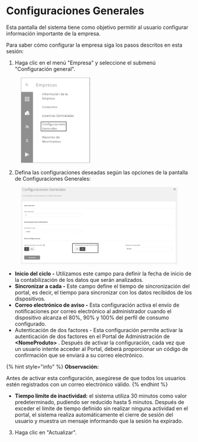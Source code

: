 # Configuraciones Generales

Esta pantalla del sistema tiene como objetivo permitir al usuario configurar información importante de la empresa.

Para saber cómo configurar la empresa siga los pasos descritos en esta sesión:

1. Haga clic en el menú "Empresa" y seleccione el submenú "Configuración general".

<figure><img src="../../.gitbook/assets/image (117).png" alt="" width="188"><figcaption></figcaption></figure>

2. Defina las configuraciones deseadas según las opciones de la pantalla de Configuraciones Generales:

<figure><img src="../../.gitbook/assets/image (116).png" alt=""><figcaption></figcaption></figure>

* **Inicio del ciclo -** Utilizamos este campo para definir la fecha de inicio de la contabilización de los datos que serán analizados.
* **Sincronizar a cada -** Este campo define el tiempo de sincronización del portal, es decir, el tiempo para sincronizar con los datos recibidos de los dispositivos.
* **Correo electrónico de aviso -** Esta configuración activa el envío de notificaciones por correo electrónico al administrador cuando el dispositivo alcanza el 80%, 90% y 100% del perfil de consumo configurado.
* Autenticación de dos factores - Esta configuración permite activar la autenticación de dos factores en el Portal de Administración de **\<NomeProduto>** . Después de activar la configuración, cada vez que un usuario intente acceder al Portal, deberá proporcionar un código de confirmación que se enviará a su correo electrónico.

{% hint style="info" %}
**Observación:**

Antes de activar esta configuración, asegúrese de que todos los usuarios estén registrados con un correo electrónico válido.
{% endhint %}

* **Tiempo límite de inactividad:** el sistema utiliza 30 minutos como valor predeterminado, pudiendo ser reducido hasta 5 minutos. Después de exceder el límite de tiempo definido sin realizar ninguna actividad en el portal, el sistema realiza automáticamente el cierre de sesión del usuario y muestra un mensaje informando que la sesión ha expirado.

3. Haga clic en "Actualizar".
